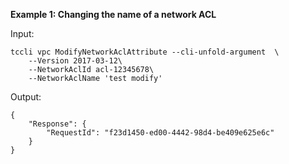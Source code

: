 **Example 1: Changing the name of a network ACL**



Input: 

```
tccli vpc ModifyNetworkAclAttribute --cli-unfold-argument  \
    --Version 2017-03-12\
    --NetworkAclId acl-12345678\
    --NetworkAclName 'test modify'
```

Output: 
```
{
    "Response": {
        "RequestId": "f23d1450-ed00-4442-98d4-be409e625e6c"
    }
}
```

